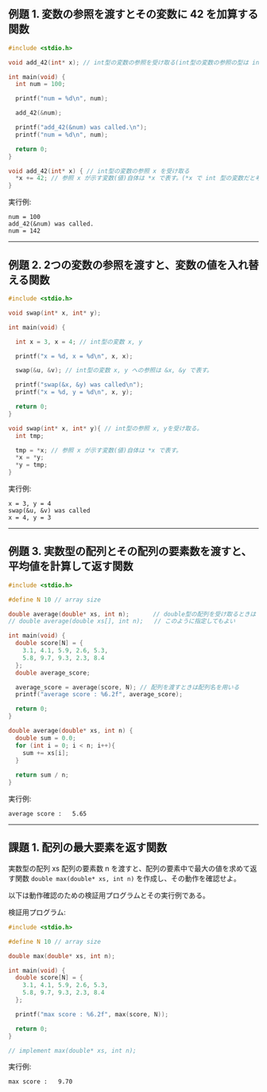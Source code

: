 ## 例題 1. 変数の参照を渡すとその変数に 42 を加算する関数

````C
#include <stdio.h>

void add_42(int* x); // int型の変数の参照を受け取る(int型の変数の参照の型は int* と指定する)

int main(void) {
  int num = 100;

  printf("num = %d\n", num);

  add_42(&num);  

  printf("add_42(&num) was called.\n");
  printf("num = %d\n", num);

  return 0;
}

void add_42(int* x) { // int型の変数の参照 x を受け取る
  *x += 42; // 参照 x が示す変数(値)自体は *x で表す。(*x で int 型の変数だと考えるとよい)
}
````

実行例:
````
num = 100
add_42(&num) was called.
num = 142
````

---

## 例題 2. 2つの変数の参照を渡すと、変数の値を入れ替える関数

````C
#include <stdio.h>

void swap(int* x, int* y);

int main(void) {

  int x = 3, x = 4; // int型の変数 x, y

  printf("x = %d, x = %d\n", x, x);

  swap(&u, &v); // int型の変数 x, y への参照は &x, &y で表す。

  printf("swap(&x, &y) was called\n");
  printf("x = %d, y = %d\n", x, y);

  return 0;
}

void swap(int* x, int* y){ // int型の参照 x, yを受け取る。
  int tmp;

  tmp = *x; // 参照 x が示す変数(値)自体は *x で表す。
  *x = *y;
  *y = tmp;
}
````

実行例:
````
x = 3, y = 4
swap(&u, &v) was called
x = 4, y = 3
````

---

## 例題 3. 実数型の配列とその配列の要素数を渡すと、平均値を計算して返す関数

````C
#include <stdio.h>

#define N 10 // array size

double average(double* xs, int n);　     // double型の配列を受け取るときは double* 型を指定する  
// double average(double xs[], int n);   // このように指定してもよい

int main(void) {
  double score[N] = {
    3.1, 4.1, 5.9, 2.6, 5.3,
    5.8, 9.7, 9.3, 2.3, 8.4
  };
  double average_score;

  average_score = average(score, N); // 配列を渡すときは配列名を用いる
  printf("average score : %6.2f", average_score);

  return 0;
}

double average(double* xs, int n) {
  double sum = 0.0;
  for (int i = 0; i < n; i++){
    sum += xs[i];
  }
  
  return sum / n;
}
````

実行例:
````
average score :   5.65
````

----

## 課題 1. 配列の最大要素を返す関数

実数型の配列 xs 配列の要素数 n を渡すと、配列の要素中で最大の値を求めて返す関数
`double max(double* xs, int n)` を作成し、その動作を確認せよ。

以下は動作確認のための検証用プログラムとその実行例である。

検証用プログラム:
````C
#include <stdio.h>

#define N 10 // array size

double max(double* xs, int n);

int main(void) {
  double score[N] = {
    3.1, 4.1, 5.9, 2.6, 5.3,
    5.8, 9.7, 9.3, 2.3, 8.4
  };

  printf("max score : %6.2f", max(score, N));

  return 0;
}

// implement max(double* xs, int n);
````

実行例:
````
max score :   9.70
````
